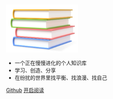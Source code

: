 
<!-- ![logo](https://cdn.jsdelivr.net/gh/justacoder99/r2coding@master/img/r2coding_logo_cover.7hb2s8l3eqk0.png) -->
<!-- # 可可的知识库 -->
<!-- <div align=center> -->
<img src=img\Books.png width = 39%/>
<!-- </div> -->

- 一个正在慢慢进化的个人知识库
- 学习、创造、分享
- 在纷扰的世界里找平衡、找浪漫、找自己

<!-- - 本站取名为 **r2coding**，即 **Road To Coding**，意为编程自学之路，是自学编程以来所用资源和分享内容的大聚合。旨在为编程自学者提供一系列清晰的学习路线、靠谱的资源、高效的工具、和务实的文章，方便自己也方便他人。**网站内容会持续保持更新，欢迎收藏品鉴！** -->

<!-- ## 记住，一定要善用 `Ctrl+F` 哦！ -->

[Github](https://github.com/)
[开启阅读](README.md)

